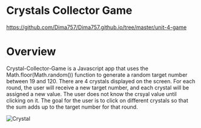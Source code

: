 # Crystals Collector Game
https://github.com/Dima757/Dima757.github.io/tree/master/unit-4-game
# Overview

Crystal-Collector-Game is a Javascript app that uses the Math.floor(Math.random()) function to generate a random target number between 19 and 120. There are 4 crystals displayed on the screen. For each round, the user will receive a new target number, and each crystal will be assigned a new value. The user does not know the crsyal value until clicking on it. The goal for the user is to click on different crystals so that the sum adds up to the target number for that round.

![Crystal](https://user-images.githubusercontent.com/41123232/56460558-12868600-636a-11e9-8ed7-9c48f24f5852.jpg)
